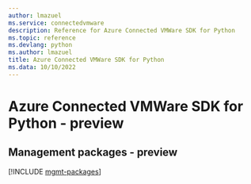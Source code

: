 ```yaml
---
author: lmazuel
ms.service: connectedvmware
description: Reference for Azure Connected VMWare SDK for Python
ms.topic: reference
ms.devlang: python
ms.author: lmazuel
title: Azure Connected VMWare SDK for Python
ms.data: 10/10/2022
---
```

# Azure Connected VMWare SDK for Python - preview

## Management packages - preview
[!INCLUDE [mgmt-packages](connected-vmware-mgmt-index.md)]